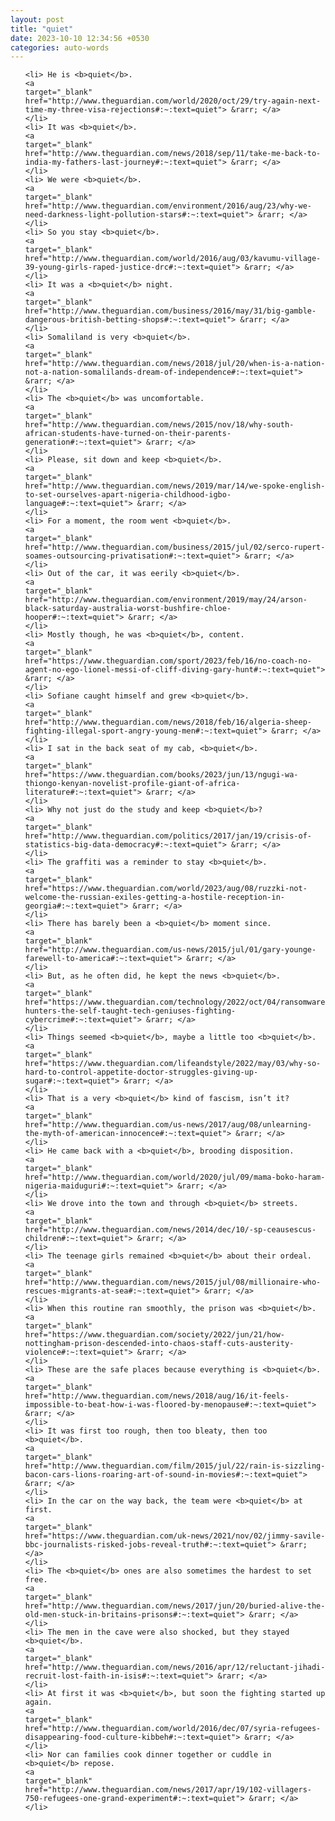 ```yaml
---
layout: post
title: "quiet"
date: 2023-10-10 12:34:56 +0530
categories: auto-words
---
```

<ol>

    <li> He is <b>quiet</b>.
    <a 
    target="_blank" 
    href="http://www.theguardian.com/world/2020/oct/29/try-again-next-time-my-three-visa-rejections#:~:text=quiet"> &rarr; </a>
    </li>
    <li> It was <b>quiet</b>.
    <a 
    target="_blank" 
    href="http://www.theguardian.com/news/2018/sep/11/take-me-back-to-india-my-fathers-last-journey#:~:text=quiet"> &rarr; </a>
    </li>
    <li> We were <b>quiet</b>.
    <a 
    target="_blank" 
    href="http://www.theguardian.com/environment/2016/aug/23/why-we-need-darkness-light-pollution-stars#:~:text=quiet"> &rarr; </a>
    </li>
    <li> So you stay <b>quiet</b>.
    <a 
    target="_blank" 
    href="http://www.theguardian.com/world/2016/aug/03/kavumu-village-39-young-girls-raped-justice-drc#:~:text=quiet"> &rarr; </a>
    </li>
    <li> It was a <b>quiet</b> night.
    <a 
    target="_blank" 
    href="http://www.theguardian.com/business/2016/may/31/big-gamble-dangerous-british-betting-shops#:~:text=quiet"> &rarr; </a>
    </li>
    <li> Somaliland is very <b>quiet</b>.
    <a 
    target="_blank" 
    href="http://www.theguardian.com/news/2018/jul/20/when-is-a-nation-not-a-nation-somalilands-dream-of-independence#:~:text=quiet"> &rarr; </a>
    </li>
    <li> The <b>quiet</b> was uncomfortable.
    <a 
    target="_blank" 
    href="http://www.theguardian.com/news/2015/nov/18/why-south-african-students-have-turned-on-their-parents-generation#:~:text=quiet"> &rarr; </a>
    </li>
    <li> Please, sit down and keep <b>quiet</b>.
    <a 
    target="_blank" 
    href="http://www.theguardian.com/news/2019/mar/14/we-spoke-english-to-set-ourselves-apart-nigeria-childhood-igbo-language#:~:text=quiet"> &rarr; </a>
    </li>
    <li> For a moment, the room went <b>quiet</b>.
    <a 
    target="_blank" 
    href="http://www.theguardian.com/business/2015/jul/02/serco-rupert-soames-outsourcing-privatisation#:~:text=quiet"> &rarr; </a>
    </li>
    <li> Out of the car, it was eerily <b>quiet</b>.
    <a 
    target="_blank" 
    href="http://www.theguardian.com/environment/2019/may/24/arson-black-saturday-australia-worst-bushfire-chloe-hooper#:~:text=quiet"> &rarr; </a>
    </li>
    <li> Mostly though, he was <b>quiet</b>, content.
    <a 
    target="_blank" 
    href="https://www.theguardian.com/sport/2023/feb/16/no-coach-no-agent-no-ego-lionel-messi-of-cliff-diving-gary-hunt#:~:text=quiet"> &rarr; </a>
    </li>
    <li> Sofiane caught himself and grew <b>quiet</b>.
    <a 
    target="_blank" 
    href="http://www.theguardian.com/news/2018/feb/16/algeria-sheep-fighting-illegal-sport-angry-young-men#:~:text=quiet"> &rarr; </a>
    </li>
    <li> I sat in the back seat of my cab, <b>quiet</b>.
    <a 
    target="_blank" 
    href="https://www.theguardian.com/books/2023/jun/13/ngugi-wa-thiongo-kenyan-novelist-profile-giant-of-africa-literature#:~:text=quiet"> &rarr; </a>
    </li>
    <li> Why not just do the study and keep <b>quiet</b>?
    <a 
    target="_blank" 
    href="http://www.theguardian.com/politics/2017/jan/19/crisis-of-statistics-big-data-democracy#:~:text=quiet"> &rarr; </a>
    </li>
    <li> The graffiti was a reminder to stay <b>quiet</b>.
    <a 
    target="_blank" 
    href="https://www.theguardian.com/world/2023/aug/08/ruzzki-not-welcome-the-russian-exiles-getting-a-hostile-reception-in-georgia#:~:text=quiet"> &rarr; </a>
    </li>
    <li> There has barely been a <b>quiet</b> moment since.
    <a 
    target="_blank" 
    href="http://www.theguardian.com/us-news/2015/jul/01/gary-younge-farewell-to-america#:~:text=quiet"> &rarr; </a>
    </li>
    <li> But, as he often did, he kept the news <b>quiet</b>.
    <a 
    target="_blank" 
    href="https://www.theguardian.com/technology/2022/oct/04/ransomware-hunters-the-self-taught-tech-geniuses-fighting-cybercrime#:~:text=quiet"> &rarr; </a>
    </li>
    <li> Things seemed <b>quiet</b>, maybe a little too <b>quiet</b>.
    <a 
    target="_blank" 
    href="https://www.theguardian.com/lifeandstyle/2022/may/03/why-so-hard-to-control-appetite-doctor-struggles-giving-up-sugar#:~:text=quiet"> &rarr; </a>
    </li>
    <li> That is a very <b>quiet</b> kind of fascism, isn’t it?
    <a 
    target="_blank" 
    href="http://www.theguardian.com/us-news/2017/aug/08/unlearning-the-myth-of-american-innocence#:~:text=quiet"> &rarr; </a>
    </li>
    <li> He came back with a <b>quiet</b>, brooding disposition.
    <a 
    target="_blank" 
    href="http://www.theguardian.com/world/2020/jul/09/mama-boko-haram-nigeria-maiduguri#:~:text=quiet"> &rarr; </a>
    </li>
    <li> We drove into the town and through <b>quiet</b> streets.
    <a 
    target="_blank" 
    href="http://www.theguardian.com/news/2014/dec/10/-sp-ceausescus-children#:~:text=quiet"> &rarr; </a>
    </li>
    <li> The teenage girls remained <b>quiet</b> about their ordeal.
    <a 
    target="_blank" 
    href="http://www.theguardian.com/news/2015/jul/08/millionaire-who-rescues-migrants-at-sea#:~:text=quiet"> &rarr; </a>
    </li>
    <li> When this routine ran smoothly, the prison was <b>quiet</b>.
    <a 
    target="_blank" 
    href="https://www.theguardian.com/society/2022/jun/21/how-nottingham-prison-descended-into-chaos-staff-cuts-austerity-violence#:~:text=quiet"> &rarr; </a>
    </li>
    <li> These are the safe places because everything is <b>quiet</b>.
    <a 
    target="_blank" 
    href="http://www.theguardian.com/news/2018/aug/16/it-feels-impossible-to-beat-how-i-was-floored-by-menopause#:~:text=quiet"> &rarr; </a>
    </li>
    <li> It was first too rough, then too bleaty, then too <b>quiet</b>.
    <a 
    target="_blank" 
    href="http://www.theguardian.com/film/2015/jul/22/rain-is-sizzling-bacon-cars-lions-roaring-art-of-sound-in-movies#:~:text=quiet"> &rarr; </a>
    </li>
    <li> In the car on the way back, the team were <b>quiet</b> at first.
    <a 
    target="_blank" 
    href="https://www.theguardian.com/uk-news/2021/nov/02/jimmy-savile-bbc-journalists-risked-jobs-reveal-truth#:~:text=quiet"> &rarr; </a>
    </li>
    <li> The <b>quiet</b> ones are also sometimes the hardest to set free.
    <a 
    target="_blank" 
    href="http://www.theguardian.com/news/2017/jun/20/buried-alive-the-old-men-stuck-in-britains-prisons#:~:text=quiet"> &rarr; </a>
    </li>
    <li> The men in the cave were also shocked, but they stayed <b>quiet</b>.
    <a 
    target="_blank" 
    href="http://www.theguardian.com/news/2016/apr/12/reluctant-jihadi-recruit-lost-faith-in-isis#:~:text=quiet"> &rarr; </a>
    </li>
    <li> At first it was <b>quiet</b>, but soon the fighting started up again.
    <a 
    target="_blank" 
    href="http://www.theguardian.com/world/2016/dec/07/syria-refugees-disappearing-food-culture-kibbeh#:~:text=quiet"> &rarr; </a>
    </li>
    <li> Nor can families cook dinner together or cuddle in <b>quiet</b> repose.
    <a 
    target="_blank" 
    href="http://www.theguardian.com/news/2017/apr/19/102-villagers-750-refugees-one-grand-experiment#:~:text=quiet"> &rarr; </a>
    </li>